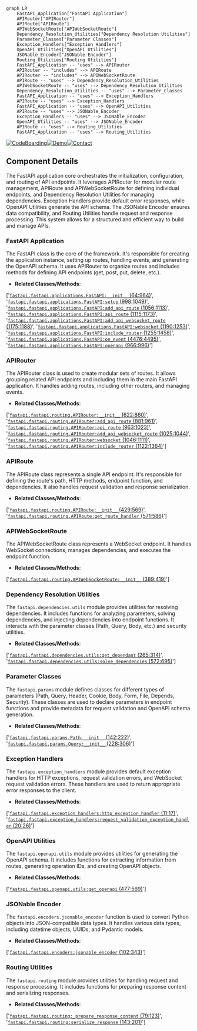 ```mermaid
graph LR
    FastAPI_Application["FastAPI Application"]
    APIRouter["APIRouter"]
    APIRoute["APIRoute"]
    APIWebSocketRoute["APIWebSocketRoute"]
    Dependency_Resolution_Utilities["Dependency Resolution Utilities"]
    Parameter_Classes["Parameter Classes"]
    Exception_Handlers["Exception Handlers"]
    OpenAPI_Utilities["OpenAPI Utilities"]
    JSONable_Encoder["JSONable Encoder"]
    Routing_Utilities["Routing Utilities"]
    FastAPI_Application -- "uses" --> APIRouter
    APIRouter -- "includes" --> APIRoute
    APIRouter -- "includes" --> APIWebSocketRoute
    APIRoute -- "uses" --> Dependency_Resolution_Utilities
    APIWebSocketRoute -- "uses" --> Dependency_Resolution_Utilities
    Dependency_Resolution_Utilities -- "uses" --> Parameter_Classes
    FastAPI_Application -- "uses" --> Exception_Handlers
    APIRoute -- "uses" --> Exception_Handlers
    FastAPI_Application -- "uses" --> OpenAPI_Utilities
    APIRoute -- "uses" --> JSONable_Encoder
    Exception_Handlers -- "uses" --> JSONable_Encoder
    OpenAPI_Utilities -- "uses" --> JSONable_Encoder
    APIRoute -- "uses" --> Routing_Utilities
    FastAPI_Application -- "uses" --> Routing_Utilities
```
[![CodeBoarding](https://img.shields.io/badge/Generated%20by-CodeBoarding-9cf?style=flat-square)](https://github.com/CodeBoarding/GeneratedOnBoardings)[![Demo](https://img.shields.io/badge/Try%20our-Demo-blue?style=flat-square)](https://www.codeboarding.org/demo)[![Contact](https://img.shields.io/badge/Contact%20us%20-%20codeboarding@gmail.com-lightgrey?style=flat-square)](mailto:codeboarding@gmail.com)

## Component Details

The FastAPI application core orchestrates the initialization, configuration, and routing of API endpoints. It leverages APIRouter for modular route management, APIRoute and APIWebSocketRoute for defining individual endpoints, and Dependency Resolution Utilities for managing dependencies. Exception Handlers provide default error responses, while OpenAPI Utilities generate the API schema. The JSONable Encoder ensures data compatibility, and Routing Utilities handle request and response processing. This system allows for a structured and efficient way to build and manage APIs.

### FastAPI Application
The FastAPI class is the core of the framework. It's responsible for creating the application instance, setting up routes, handling events, and generating the OpenAPI schema. It uses APIRouter to organize routes and includes methods for defining API endpoints (get, post, put, delete, etc.).
- **Related Classes/Methods**:

['[`fastapi.fastapi.applications.FastAPI:__init__` (64:964)](https://github.com/fastapi/fastapi/blob/master/fastapi/applications.py#L64-L964)', '[`fastapi.fastapi.applications.FastAPI:setup` (998:1049)](https://github.com/fastapi/fastapi/blob/master/fastapi/applications.py#L998-L1049)', '[`fastapi.fastapi.applications.FastAPI:add_api_route` (1056:1113)](https://github.com/fastapi/fastapi/blob/master/fastapi/applications.py#L1056-L1113)', '[`fastapi.fastapi.applications.FastAPI:api_route` (1115:1173)](https://github.com/fastapi/fastapi/blob/master/fastapi/applications.py#L1115-L1173)', '[`fastapi.fastapi.applications.FastAPI:add_api_websocket_route` (1175:1188)](https://github.com/fastapi/fastapi/blob/master/fastapi/applications.py#L1175-L1188)', '[`fastapi.fastapi.applications.FastAPI:websocket` (1190:1253)](https://github.com/fastapi/fastapi/blob/master/fastapi/applications.py#L1190-L1253)', '[`fastapi.fastapi.applications.FastAPI:include_router` (1255:1458)](https://github.com/fastapi/fastapi/blob/master/fastapi/applications.py#L1255-L1458)', '[`fastapi.fastapi.applications.FastAPI:on_event` (4476:4495)](https://github.com/fastapi/fastapi/blob/master/fastapi/applications.py#L4476-L4495)', '[`fastapi.fastapi.applications.FastAPI:openapi` (966:996)](https://github.com/fastapi/fastapi/blob/master/fastapi/applications.py#L966-L996)']

### APIRouter
The APIRouter class is used to create modular sets of routes. It allows grouping related API endpoints and including them in the main FastAPI application. It handles adding routes, including other routers, and managing events.
- **Related Classes/Methods**:

['[`fastapi.fastapi.routing.APIRouter:__init__` (622:860)](https://github.com/fastapi/fastapi/blob/master/fastapi/routing.py#L622-L860)', '[`fastapi.fastapi.routing.APIRouter:add_api_route` (881:961)](https://github.com/fastapi/fastapi/blob/master/fastapi/routing.py#L881-L961)', '[`fastapi.fastapi.routing.APIRouter:api_route` (963:1023)](https://github.com/fastapi/fastapi/blob/master/fastapi/routing.py#L963-L1023)', '[`fastapi.fastapi.routing.APIRouter:add_api_websocket_route` (1025:1044)](https://github.com/fastapi/fastapi/blob/master/fastapi/routing.py#L1025-L1044)', '[`fastapi.fastapi.routing.APIRouter:websocket` (1046:1111)](https://github.com/fastapi/fastapi/blob/master/fastapi/routing.py#L1046-L1111)', '[`fastapi.fastapi.routing.APIRouter:include_router` (1122:1364)](https://github.com/fastapi/fastapi/blob/master/fastapi/routing.py#L1122-L1364)']

### APIRoute
The APIRoute class represents a single API endpoint. It's responsible for defining the route's path, HTTP methods, endpoint function, and dependencies. It also handles request validation and response serialization.
- **Related Classes/Methods**:

['[`fastapi.fastapi.routing.APIRoute:__init__` (429:569)](https://github.com/fastapi/fastapi/blob/master/fastapi/routing.py#L429-L569)', '[`fastapi.fastapi.routing.APIRoute:get_route_handler` (571:586)](https://github.com/fastapi/fastapi/blob/master/fastapi/routing.py#L571-L586)']

### APIWebSocketRoute
The APIWebSocketRoute class represents a WebSocket endpoint. It handles WebSocket connections, manages dependencies, and executes the endpoint function.
- **Related Classes/Methods**:

['[`fastapi.fastapi.routing.APIWebSocketRoute:__init__` (389:419)](https://github.com/fastapi/fastapi/blob/master/fastapi/routing.py#L389-L419)']

### Dependency Resolution Utilities
The `fastapi.dependencies.utils` module provides utilities for resolving dependencies. It includes functions for analyzing parameters, solving dependencies, and injecting dependencies into endpoint functions. It interacts with the parameter classes (Path, Query, Body, etc.) and security utilities.
- **Related Classes/Methods**:

['[`fastapi.fastapi.dependencies.utils:get_dependant` (265:314)](https://github.com/fastapi/fastapi/blob/master/fastapi/dependencies/utils.py#L265-L314)', '[`fastapi.fastapi.dependencies.utils:solve_dependencies` (572:695)](https://github.com/fastapi/fastapi/blob/master/fastapi/dependencies/utils.py#L572-L695)']

### Parameter Classes
The `fastapi.params` module defines classes for different types of parameters (Path, Query, Header, Cookie, Body, Form, File, Depends, Security). These classes are used to declare parameters in endpoint functions and provide metadata for request validation and OpenAPI schema generation.
- **Related Classes/Methods**:

['[`fastapi.fastapi.params.Path:__init__` (142:222)](https://github.com/fastapi/fastapi/blob/master/fastapi/params.py#L142-L222)', '[`fastapi.fastapi.params.Query:__init__` (228:306)](https://github.com/fastapi/fastapi/blob/master/fastapi/params.py#L228-L306)']

### Exception Handlers
The `fastapi.exception_handlers` module provides default exception handlers for HTTP exceptions, request validation errors, and WebSocket request validation errors. These handlers are used to return appropriate error responses to the client.
- **Related Classes/Methods**:

['[`fastapi.fastapi.exception_handlers:http_exception_handler` (11:17)](https://github.com/fastapi/fastapi/blob/master/fastapi/exception_handlers.py#L11-L17)', '[`fastapi.fastapi.exception_handlers:request_validation_exception_handler` (20:26)](https://github.com/fastapi/fastapi/blob/master/fastapi/exception_handlers.py#L20-L26)']

### OpenAPI Utilities
The `fastapi.openapi.utils` module provides utilities for generating the OpenAPI schema. It includes functions for extracting information from routes, generating operation IDs, and creating OpenAPI objects.
- **Related Classes/Methods**:

['[`fastapi.fastapi.openapi.utils:get_openapi` (477:569)](https://github.com/fastapi/fastapi/blob/master/fastapi/openapi/utils.py#L477-L569)']

### JSONable Encoder
The `fastapi.encoders.jsonable_encoder` function is used to convert Python objects into JSON-compatible data types. It handles various data types, including datetime objects, UUIDs, and Pydantic models.
- **Related Classes/Methods**:

['[`fastapi.fastapi.encoders:jsonable_encoder` (102:343)](https://github.com/fastapi/fastapi/blob/master/fastapi/encoders.py#L102-L343)']

### Routing Utilities
The `fastapi.routing` module provides utilities for handling request and response processing. It includes functions for preparing response content and serializing responses.
- **Related Classes/Methods**:

['[`fastapi.fastapi.routing:_prepare_response_content` (79:123)](https://github.com/fastapi/fastapi/blob/master/fastapi/routing.py#L79-L123)', '[`fastapi.fastapi.routing:serialize_response` (143:201)](https://github.com/fastapi/fastapi/blob/master/fastapi/routing.py#L143-L201)']